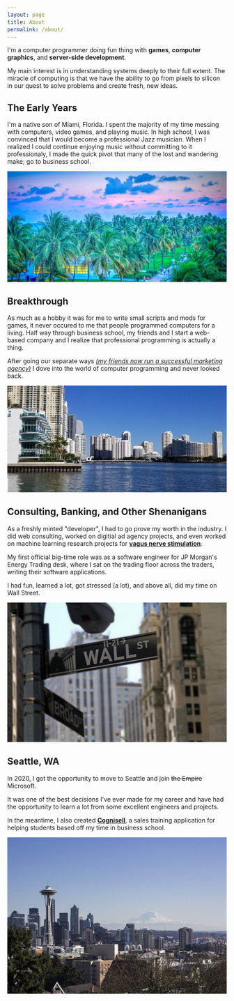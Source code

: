 ```yaml
---
layout: page
title: About
permalink: /about/
---
```


I'm a computer programmer doing fun thing with **games**, **computer graphics**, and **server-side development**.

My main interest is in understanding systems deeply to their full extent. The miracle of computing is that we have the ability to go from pixels to silicon in our quest to solve problems and create fresh, new ideas.

## The Early Years

I'm a native son of Miami, Florida. I spent the majority of my time messing with computers, video games, and playing music. In high school, I was convinced that I would become a professional Jazz musician. When I realized I could continue enjoying music without committing to it professionaly, I made the quick pivot that many of the lost and wandering make; go to business school.

![Miami](/res/about/about_miami.jpg)

## Breakthrough

As much as a hobby it was for me to write small scripts and mods for games, it never occured to me that people programmed computers for a living. Half way through business school, my friends and I start a web-based company and I realize that professional programming is actually a thing.

After going our separate ways *[(my friends now run a successful marketing agency)](https://www.ren.marketing/)* I dove into the world of computer programming and never looked back.

![Brickell in Miami](/res/about/about_brickell.jpg)

## Consulting, Banking, and Other Shenanigans

As a freshly minted "developer", I had to go prove my worth in the industry. I did web consulting, worked on digitial ad agency projects, and even worked on machine learning research projects for __[vagus nerve stimulation](https://www.mayoclinic.org/tests-procedures/vagus-nerve-stimulation/about/pac-20384565)__.

My first official big-time role was as a software engineer for JP Morgan's Energy Trading desk, where I sat on the trading floor across the traders, writing their software applications.

I had fun, learned a lot, got stressed (a lot), and above all, did my time on Wall Street.

![Wall Street](/res/about/about_wallstreet.jpg)

## Seattle, WA

In 2020, I got the opportunity to move to Seattle and join ~~the Empire~~ Microsoft.

It was one of the best decisions I've ever made for my career and have had the opportunity to learn a lot from some excellent engineers and projects.

In the meantime, I also created **[Cognisell](https://www.cognisell.ai/)**, a sales training application for helping students based off my time in business school.

![Seattle](/res/about/about_seattle.jpg)
